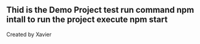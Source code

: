 Thid is the Demo Project test
run command 
npm intall
to run the project execute 
npm start
--------------------------------------------

Created by Xavier
